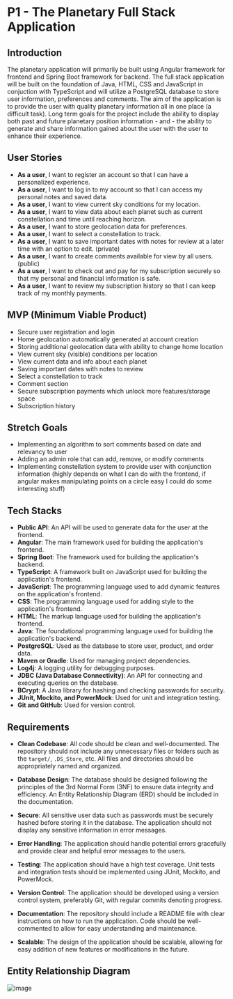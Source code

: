 # P1 - The Planetary Full Stack Application

## Introduction

The planetary application will primarily be built using Angular framework for frontend and Spring Boot framework for backend. The full stack application will be built on the foundation of Java, HTML, CSS and JavaScript in conjuction with TypeScript and will utilize a PostgreSQL database to store user information, preferences and comments. The aim of the application is to provide the user with quality planetary information all in one place (a difficult task).  Long term goals for the project include the ability to display both past and future planetary position information - and - the ability to generate and share information gained about the user with the user to enhance their experience.


## User Stories

- **As a user**, I want to register an account so that I can have a personalized experience.
- **As a user**, I want to log in to my account so that I can access my personal notes and saved data.
- **As a user**, I want to view current sky conditions for my location.
- **As a user**, I want to view data about each planet such as current constellation and time until reaching horizon.
- **As a user**, I want to store geolocation data for preferences.
- **As a user**, I want to select a constellation to track.
- **As a user**, I want to save important dates with notes for review at a later time with an option to edit. (private)
- **As a user**, I want to create comments available for view by all users. (public)
- **As a user**, I want to check out and pay for my subscription securely so that my personal and financial information is safe.
- **As a user**, I want to review my subscription history so that I can keep track of my monthly payments.


## MVP (Minimum Viable Product)

- Secure user registration and login
- Home geolocation automatically generated at account creation
- Storing additional geolocation data with ability to change home location
- View current sky (visible) conditions per location
- View current data and info about each planet
- Saving important dates with notes to review
- Select a constellation to track
- Comment section
- Secure subscription payments which unlock more features/storage space
- Subscription history

## Stretch Goals

- Implementing an algorithm to sort comments based on date and relevancy to user
- Adding an admin role that can add, remove, or modify comments
- Implementing constellation system to provide user with conjunction information (highly depends on what I can do with the frontend, if angular makes manipulating points on a circle easy I could do some interesting stuff)

## Tech Stacks

- **Public API**: An API will be used to generate data for the user at the frontend.
- **Angular**: The main framework used for building the application's frontend.
- **Spring Boot**: The framework used for building the application's backend.
- **TypeScript**: A framework built on JavaScript used for building the application's frontend.
- **JavaScript**: The programming language used to add dynamic features on the application's frontend.
- **CSS**: The programming language used for adding style to the application's frontend.
- **HTML**: The markup language used for building the application's frontend.
- **Java**: The foundational programming language used for building the application's backend.
- **PostgreSQL**: Used as the database to store user, product, and order data.
- **Maven or Gradle**: Used for managing project dependencies.
- **Log4j**: A logging utility for debugging purposes.
- **JDBC (Java Database Connectivity)**: An API for connecting and executing queries on the database.
- **BCrypt**: A Java library for hashing and checking passwords for security.
- **JUnit, Mockito, and PowerMock**: Used for unit and integration testing.
- **Git and GitHub**: Used for version control.

## Requirements

- **Clean Codebase**: All code should be clean and well-documented. The repository should not include any unnecessary files or folders such as the `target/`, `.DS_Store`, etc. All files and directories should be appropriately named and organized.

- **Database Design**: The database should be designed following the principles of the 3rd Normal Form (3NF) to ensure data integrity and efficiency. An Entity Relationship Diagram (ERD) should be included in the documentation.

- **Secure**: All sensitive user data such as passwords must be securely hashed before storing it in the database. The application should not display any sensitive information in error messages.

- **Error Handling**: The application should handle potential errors gracefully and provide clear and helpful error messages to the users.

- **Testing**: The application should have a high test coverage. Unit tests and integration tests should be implemented using JUnit, Mockito, and PowerMock.

- **Version Control**: The application should be developed using a version control system, preferably Git, with regular commits denoting progress.

- **Documentation**: The repository should include a README file with clear instructions on how to run the application. Code should be well-commented to allow for easy understanding and maintenance.

- **Scalable**: The design of the application should be scalable, allowing for easy addition of new features or modifications in the future.

## Entity Relationship Diagram

![image](https://github.com/052223-java-angular/McLean-p1-Backend/assets/123115057/3b06273e-d054-4c84-af12-7f6a47a3e275)

